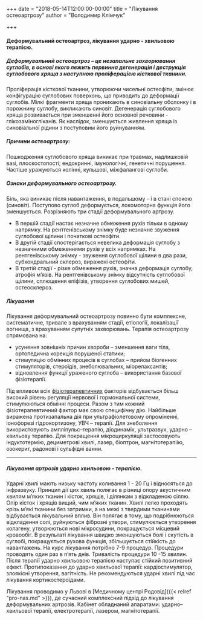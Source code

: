 +++
date = "2018-05-14T12:00:00-00:00"
title = "Лікування остеоартрозу"
author = "Володимир Клімчук"

+++

#### Деформувальний остеоартроз, лікування ударно - хвильовою терапією.

##### Деформувальний остеоартроз – це незапальне захворювання суглобів, в основі якого лежить первинна дегенерація і деструкція суглобового хряща з наступною проліферацією кісткової тканини.

 Проліферація кісткової тканини, утворюючи чисельні остеофіти, змінює конфігурацію суглобових поверхонь, що приводить до деформації суглобів. Мілкі фрагменти хряща проникають в синовіальну оболонку і в порожнину суглобу, викликають синовіт. Дегенерація суглобового хряща розвивається при зменшенні його основної речовини - глікозаміногліканів. Як наслідок, зменшується живлення хряща із синовіальної рідини з поступовим його руйнуванням.  

##### Причини остеоартрозу:

Пошкодження суглобового хряща виникає при травмах, надлишковій вазі, плоскостопості; ендокринні, імунологічні, генетичні порушення.
Частіше уражуються колінні, кульшові, міжфалангові суглоби.  

##### Ознаки деформувального остеоартрозу.

Біль, яка виникає після навантаження, в подальшому - і в стані спокою (синовіт). Поступово суглоб деформується, локомоторна функція його зменшується. Розрізняють три стадії деформувального артрозу. 

* В першій стадії настає незначне обмеження рухів тільки в одному напрямку. На рентгенівському знімку буде незначне звуження суглобової щілини і початкові остеофіти.
* В другій стадії спостерігається невелика деформація суглобу з незначними обмеженнями рухів у всіх напрямках. На рентгенівському знімку - звуження суглобової щілини в два рази, субхондральний склероз, виражені остеофіти. 
* В третій стадії - різке обмеження рухів, значна деформація суглобу, атрофія м’язів. На рентгенівському знімку відсутність суглобової щілини, сплющення епіфізів, утворення суглобових мишей, остеосклероз. 

##### Лікування

Лікування деформувальний остеоартрозу повинно бути комплексне, систематичне, тривале з врахуванням стадії, етіології, локалізації вогнища, з врахуванням супутніх захворювань. Терапія остеоартрозу спрямована на:

* усунення зовнішніх причин хвороби – зменшення ваги тіла, ортопедична корекція порушеної статики; 
* стимуляцію обмінних процесів в суглобах – прийом біогенних стимуляторів, стероїдів, знеболювальних, міорелаксантів; 
* відновлення функції ураженого суглоба – використання базової фізіотерапії.

Під впливом всіх [фізіотерапевтичних](https://www.facebook.com/rodovid.center/photos/a.410236529721921/413469469398627/?type=3&__xts__%5B0%5D=68.ARBoI3l0kFBvwlZdeMn0UO_kigN0uACoqsmC2RrN0bNBU6aYvZ2if69Mm7OO_gaPzvt86qMte_nd4GSIN-zyxH1sFog6hF7Y_ccq9z5gc5ybKurMJY0nFRTinwvo0nERzqdNXYg6_eW0eEHW0F9aMHNsuXFrTh8er5jeMk8jta0GlmjSMiJFkqW0RMSwnkzWX_hb2qS8X7nwJN8WDucO1rv0Vmzxx2kExBHZSjmlmO_HhSw0fFveyqfJapHgUCrWz2ScanisYfQiLZiKEoe1bQvdDDda6lA71qwUwzxT3zbJhTC10V2whbR3YoK7fmfX_ISzeLGSe_OZmHeVbsoTHIQ&__tn__=-R) факторів відбувається більш високий рівень регуляції нервової і гормональної системи, стимулюються обмінні процеси. Разом з тим кожний фізіотерапевтичний фактор має свою специфічну дію. Найбільше виражена протизапальна дія при ультрафіолетовому опроміненні, іонофорезі гідрокортизону, УВЧ – терапії. Для знеболення використовують ампліпульс–терапію, діодинамік, ультразвук, ударно – хвильову терапію. Для покращення мікроциркуляції застосовують індуктотермію, дециметрові хвилі, лазер, біоптрон, магнітотерапіію, озокерит, радонові і сульфідні ванни.


***

##### Лікування артрозів ударно хвильовою - терапією.

 Ударні хвилі мають низьку частоту коливання 1 - 20 Гц і відносяться до інфразвуку. Принцип дії цих хвиль полягає в різниці опору акустичним хвилям м’яких тканин і кісток, хрящів, і ділянкам з відкладеною сіллю. Опір кісток і хрящів вищий, чим м’яких тканин. Хвилі легко проходять крізь м’які тканини без затримки, а на межі з твердими тканинами відбувається лікувальний вплив. Він полягає в тому, що подрібнюються відкладення солі, руйнуються фіброзні утвори, стимулюється утворення колагену, утворюються нові мікросудини, покращується місцевий кровообіг. В результаті лікування швидко зменшуються болі і скутість в суглобі, покращується рухова функція, збільшується стійкість до навантажень. На курс лікування потрібно 7-9 процедур. Процедури проводять один раз в п’ять днів. Тривалість процедури 10 -15 хвилин. Після терапії ударно хвильовою терапією наступає стійкий позитивний ефект. Протипоказання до ударно хвильової терапії: кардіостимулятор, злоякісні утворення, вагітність. Не рекомендуються ударні хвилі під час лікування кортикостероїдами.
 
 Лікування проводимо у Львові в [Медичному центрі Родовід]({{< relref "pro-nas.md" >}}), де сучасний комплексний підхід до лікування деформувальних артрозів. Кабінет обладнаний апаратами: ударно–хвильової терапії, електротерапії, лазером, магнітотерапії.
